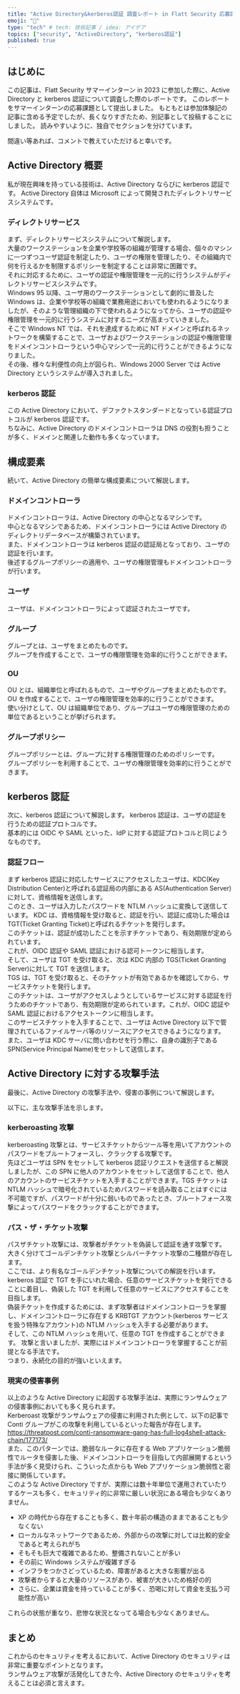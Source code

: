 ```yaml
---
title: "Active Directory&kerberos認証 調査レポート in Flatt Security 応募課題"
emoji: "🎫"
type: "tech" # tech: 技術記事 / idea: アイデア
topics: ["security", "ActiveDirectory", "kerberos認証"]
published: true
---
```


## はじめに

この記事は、Flatt Security サマーインターン in 2023 に参加した際に、Active Directory と kerberos 認証について調査した際のレポートです。
このレポートをサマーインターンの応募課題として提出しました。
もともとは参加体験記の記事に含める予定でしたが、長くなりすぎたため、別記事として投稿することにしました。
読みやすいように、独自でセクションを分けています。

間違い等あれば、コメントで教えていただけると幸いです。

## Active Directory 概要

私が現在興味を持っている技術は、Active Directory ならびに kerberos 認証です。
Active Directory 自体は Microsoft によって開発されたディレクトリサービスシステムです。

### ディレクトリサービス

まず、ディレクトリサービスシステムについて解説します。  
大量のワークステーションを企業や学校等の組織が管理する場合、個々のマシンに一つずつユーザ認証を制定したり、ユーザの権限を管理したり、その組織内で何を行えるかを制限するポリシーを制定することは非常に困難です。  
それに対応するために、ユーザの認証や権限管理を一元的に行うシステムがディレクトリサービスシステムです。  
Windows 95 以降、ユーザ用のワークステーションとして劇的に普及した Windows は、企業や学校等の組織で業務用途においても使われるようになりましたが、そのような管理組織の下で使われるようになってから、ユーザの認証や権限管理を一元的に行うシステムに対するニーズが高まっていきました。  
そこで Windows NT では、それを達成するために NT ドメインと呼ばれるネットワークを構築することで、ユーザおよびワークステーションの認証や権限管理をドメインコントローラという中心マシンで一元的に行うことができるようになりました。  
その後、様々な利便性の向上が図られ、Windows 2000 Server では Active Directory というシステムが導入されました。

### kerberos 認証

この Active Directory において、デファクトスタンダードとなっている認証プロトコルが kerberos 認証です。  
ちなみに、Active Directory のドメインコントローラは DNS の役割も担うことが多く、ドメインと関連した動作も多くなっています。

## 構成要素

続いて、Active Directory の簡単な構成要素について解説します。

### ドメインコントローラ

ドメインコントローラは、Active Directory の中心となるマシンです。  
 中心となるマシンであるため、ドメインコントローラには Active Directory のディレクトリデータベースが構築されています。  
 また、ドメインコントローラは kerberos 認証の認証局となっており、ユーザの認証を行います。  
 後述するグループポリシーの適用や、ユーザの権限管理もドメインコントローラが行います。

### ユーザ

ユーザは、ドメインコントローラによって認証されたユーザです。

### グループ

グループとは、ユーザをまとめたものです。  
 グループを作成することで、ユーザの権限管理を効率的に行うことができます。

### OU

OU とは、組織単位と呼ばれるもので、ユーザやグループをまとめたものです。  
 OU を作成することで、ユーザの権限管理を効率的に行うことができます。  
 使い分けとして、OU は組織単位であり、グループはユーザの権限管理のための単位であるということが挙げられます。

### グループポリシー

グループポリシーとは、グループに対する権限管理のためのポリシーです。  
 グループポリシーを利用することで、ユーザの権限管理を効率的に行うことができます。

## kerberos 認証

次に、kerberos 認証について解説します。
kerberos 認証は、ユーザの認証を行うための認証プロトコルです。  
基本的には OIDC や SAML といった、IdP に対する認証プロトコルと同じようなものです。

### 認証フロー

まず kerberos 認証に対応したサービスにアクセスしたユーザは、KDC(Key Distribution Center)と呼ばれる認証局の内部にある AS(Authentication Server)に対して、資格情報を送信します。  
このとき、ユーザは入力したパスワードを NTLM ハッシュに変換して送信しています。
KDC は、資格情報を受け取ると、認証を行い、認証に成功した場合は TGT(Ticket Granting Ticket)と呼ばれるチケットを発行します。  
このチケットは、認証が成功したことを示すチケットであり、有効期限が定められています。  
これが、OIDC 認証や SAML 認証における認可トークンに相当します。  
そして、ユーザは TGT を受け取ると、次は KDC 内部の TGS(Ticket Granting Server)に対して TGT を送信します。  
TGS は、TGT を受け取ると、そのチケットが有効であるかを確認してから、サービスチケットを発行します。  
このチケットは、ユーザがアクセスしようとしているサービスに対する認証を行うためのチケットであり、有効期限が定められています。これが、OIDC 認証や SAML 認証におけるアクセストークンに相当します。  
このサービスチケットを入手することで、ユーザは Active Directory 以下で管理されているファイルサーバ等のリソースにアクセスできるようになります。  
また、ユーザは KDC サーバに問い合わせを行う際に、自身の識別子である SPN(Service Principal Name)をセットして送信します。

## Active Directory に対する攻撃手法

最後に、Active Directory の攻撃手法や、侵害の事例について解説します。

以下に、主な攻撃手法を示します。

### kerberoasting 攻撃

kerberoasting 攻撃とは、サービスチケットからツール等を用いてアカウントのパスワードをブルートフォースし、クラックする攻撃です。  
 先ほどユーザは SPN をセットして kerberos 認証リクエストを送信すると解説しましたが、この SPN に他人のアカウントをセットして送信することで、他人のアカウントのサービスチケットを入手することができます。TGS チケットは NTLM ハッシュで暗号化されているためパスワードを読み取ることはすぐには不可能ですが、パスワードが十分に弱いものであったとき、ブルートフォース攻撃によってパスワードをクラックすることができます。

### パス・ザ・チケット攻撃

パスザチケット攻撃には、攻撃者がチケットを偽装して認証を通す攻撃です。  
 大きく分けてゴールデンチケット攻撃とシルバーチケット攻撃の二種類が存在します。  
 ここでは、より有名なゴールデンチケット攻撃についての解説を行います。  
 kerberos 認証で TGT を手にいれた場合、任意のサービスチケットを発行できることに着目し、偽装した TGT を利用して任意のサービスにアクセスすることを目指します。  
 偽装チケットを作成するためには、まず攻撃者はドメインコントローラを掌握し、ドメインコントローラに存在する KRBTGT アカウント(kerberos サービスを扱う特殊なアカウント)の NTLM ハッシュを入手する必要があります。  
 そして、この NTLM ハッシュを用いて、任意の TGT を作成することができます。
攻撃と言いましたが、実際にはドメインコントローラを掌握することが前提となる手法です。  
 つまり、永続化の目的が強いといえます。

### 現実の侵害事例

以上のような Active Directory に起因する攻撃手法は、実際にランサムウェアの侵害事例においても多く見られます。  
 Kerberoast 攻撃がランサムウェアの侵害に利用された例として、以下の記事で Conti グループがこの攻撃を利用しているといった報告が存在します。  
 https://threatpost.com/conti-ransomware-gang-has-full-log4shell-attack-chain/177173/  
 また、このパターンでは、脆弱なルータに存在する Web アプリケーション脆弱性でルータを侵害した後、ドメインコントローラを目指して内部展開するという手法が多く見受けられ、こういった点からも Web アプリケーション脆弱性と密接に関係しています。  
 このような Active Directory ですが、実際には数十年単位で運用されていたりするケースも多く、セキュリティ的に非常に厳しい状況にある場合も少なくありません。

- XP の時代から存在することも多く、数十年前の構造のままであることも少なくない
- ローカルなネットワークであるため、外部からの攻撃に対しては比較的安全であると考えられがち
- そもそも巨大で複雑であるため、整備されないことが多い
- その前に Windows システムが複雑すぎる
- インフラをつかさどっているため、障害があると大きな影響が出る
- 攻撃者からすると大量のリソースがあり、被害が大きいため格好の的
- さらに、企業は資金を持っていることが多く、恐喝に対して資金を支払う可能性が高い

これらの状態が重なり、悲惨な状況となってる場合も少なくありません。  

## まとめ
これからのセキュリティを考えるにおいて、Active Directory のセキュリティは非常に重要なポイントとなります。  
ランサムウェア攻撃が活発化してきた今、Active Directory のセキュリティを考えることは必須と言えます。
